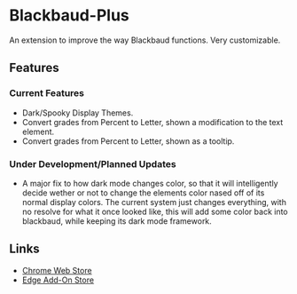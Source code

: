 # Blackbaud-Plus
An extension to improve the way Blackbaud functions. Very customizable.

## Features

### Current Features
- Dark/Spooky Display Themes.
- Convert grades from Percent to Letter, shown a modification to the text element.
- Convert grades from Percent to Letter, shown as a tooltip.

### Under Development/Planned Updates
- A major fix to how dark mode changes color, so that it will intelligently decide wether or not to change the elements color nased off of its normal display colors. The current system just changes everything, with no resolve for what it once looked like, this will add some color back into blackbaud, while keeping its dark mode framework.

## Links
- [Chrome Web Store](https://trello.com/b/BRSCtQ7N/blackbaudplus-trello-board](https://chromewebstore.google.com/detail/blackbaud-plus/nfooknognpelndkdnjebmfimkelgkmoa?hl=en)https://chromewebstore.google.com/detail/blackbaud-plus/nfooknognpelndkdnjebmfimkelgkmoa?hl=en)
- [Edge Add-On Store](https://microsoftedge.microsoft.com/addons/detail/blackbaudplus/akkcankhfpclbknaeckpnmlkcangdpgn)

